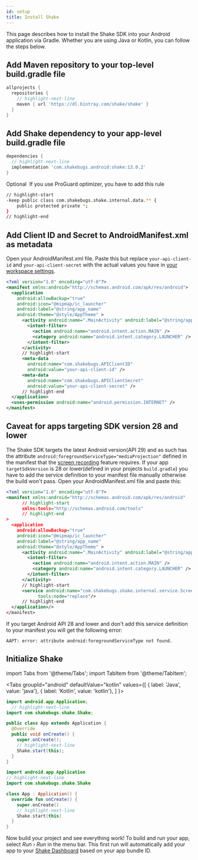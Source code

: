 ```yaml
---
id: setup
title: Install Shake
---
```

This page describes how to install the Shake SDK into your Android application via Gradle.
Whether you are using Java or Kotlin, you can follow the steps below.

## Add Maven repository to your top-level build.gradle file
```groovy title="build.gradle"
allprojects {
  repositories {
    // highlight-next-line
    maven { url 'https://dl.bintray.com/shake/shake' }
  }
}
```

## Add Shake dependency to your app-level build.gradle file
```groovy title="build.gradle"
dependencies {
  // highlight-next-line
  implementation 'com.shakebugs.android:shake:13.0.2'
}
```

<span class="tag-button yellow-tag-button">Optional</span>&nbsp;
If you use ProGuard optimizer, you have to add this rule

```bash title="proguard-rules.pro"
// highlight-start
-keep public class com.shakebugs.shake.internal.data.** {
    public protected private *;
}
// highlight-end
```

## Add Client ID and Secret to AndroidManifest.xml as metadata
Open your AndroidManifest.xml file. Paste this but replace `your-api-client-id` and
`your-api-client-secret` with the actual values you have in [your workspace settings](https://app.shakebugs.com/settings/workspace#general).

```xml title="AndroidManifest.xml"
<?xml version="1.0" encoding="utf-8"?>
<manifest xmlns:android="http://schemas.android.com/apk/res/android">
  <application
    android:allowBackup="true"
    android:icon="@mipmap/ic_launcher"
    android:label="@string/app_name"
    android:theme="@style/AppTheme" >
      <activity android:name=".MainActivity" android:label="@string/app_name" >
        <intent-filter>
          <action android:name="android.intent.action.MAIN" />
          <category android:name="android.intent.category.LAUNCHER" />
        </intent-filter>
      </activity>
      // highlight-start
      <meta-data
        android:name="com.shakebugs.APIClientID"
        android:value="your-api-client-id" />
      <meta-data
        android:name="com.shakebugs.APIClientSecret"
        android:value="your-api-client-secret" />
      // highlight-end
  </application>
  <uses-permission android:name="android.permission.INTERNET" />
</manifest>
```

## Caveat for apps targeting SDK version 28 and lower
The Shake SDK targets the latest Android version(API 29) and as such has the attribute `android:foregroundServiceType="mediaProjection"` defined in the manifest that the [screen recording](/android/screen-recording.md) feature requires. If your app `targetSdkVersion` is 28 or lower(defined in your projects `build.gradle`) you have to add the service definition to your manifest file manually otherwise the build won't pass. Open your AndroidManifest.xml file and paste this:

```xml title="AndroidManifest.xml"
<?xml version="1.0" encoding="utf-8"?>
<manifest xmlns:android="http://schemas.android.com/apk/res/android"
      // highlight-start
      xmlns:tools="http://schemas.android.com/tools"
      // highlight-end
>
  <application
    android:allowBackup="true"
    android:icon="@mipmap/ic_launcher"
    android:label="@string/app_name"
    android:theme="@style/AppTheme" >
      <activity android:name=".MainActivity" android:label="@string/app_name" >
        <intent-filter>
          <action android:name="android.intent.action.MAIN" />
          <category android:name="android.intent.category.LAUNCHER" />
        </intent-filter>
      </activity>
      // highlight-start
      <service android:name="com.shakebugs.shake.internal.service.ScreenRecordingService"
            tools:node="replace"/>
      // highlight-end
  </application>/>
</manifest>
```

If you target Android API 28 and lower and don't add this service definition to your manifest you will get the following error:

```
AAPT: error: attribute android:foregroundServiceType not found.
```

## Initialize Shake
import Tabs from '@theme/Tabs';
import TabItem from '@theme/TabItem';

<Tabs
  groupId="android"
  defaultValue="kotlin"
  values={[
    { label: 'Java', value: 'java'},
    { label: 'Kotlin', value: 'kotlin'},
  ]
}>

<TabItem value="java">

```java title="App.java"
import android.app.Application;
  // highlight-next-line
import com.shakebugs.shake.Shake;

public class App extends Application {
  @Override
  public void onCreate() {
    super.onCreate();
    // highlight-next-line
    Shake.start(this);
  }
}
```

</TabItem>

<TabItem value="kotlin">

```kotlin title="App.kt"
import android.app.Application
// highlight-next-line
import com.shakebugs.shake.Shake

class App : Application() {
  override fun onCreate() {
    super.onCreate()
    // highlight-next-line
    Shake.start(this)
  }
}
```

</TabItem>
</Tabs>

Now build your project and see everything work! To build and run your
app, select *Run › Run* in the menu bar. This first run will automatically
add your app to your [Shake Dashboard](https://app.shakebugs.com/) based on your app bundle ID.
